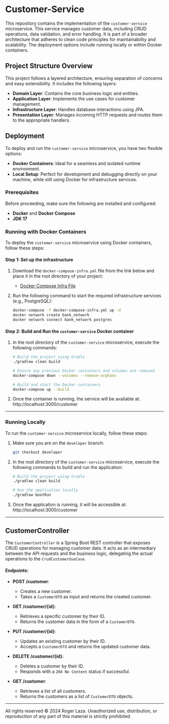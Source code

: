 # Customer-Service

This repository contains the implementation of the `customer-service` microservice. This service manages customer data, including CRUD operations, data validation, and error handling. It is part of a broader architecture that adheres to clean code principles for maintainability and scalability. The deployment options include running locally or within Docker containers.

## Project Structure Overview

This project follows a layered architecture, ensuring separation of concerns and easy extensibility. It includes the following layers:

- **Domain Layer**: Contains the core business logic and entities.
- **Application Layer**: Implements the use cases for customer management.
- **Infrastructure Layer**: Handles database interactions using JPA.
- **Presentation Layer**: Manages incoming HTTP requests and routes them to the appropriate handlers.

## Deployment

To deploy and run the `customer-service` microservice, you have two flexible options:

- **Docker Containers**: Ideal for a seamless and isolated runtime environment.
- **Local Setup**: Perfect for development and debugging directly on your machine, while still using Docker for infrastructure services.

### Prerequisites
Before proceeding, make sure the following are installed and configured:

- **Docker** and **Docker Compose**
- **JDK 17**

### Running with Docker Containers

To deploy the `customer-service` microservice using Docker containers, follow these steps:

#### Step 1: Set up the infrastructure
1. Download the `docker-compose-infra.yml` file from the link below and place it in the root directory of your project:
    - [Docker Compose Infra File](https://drive.google.com/file/d/1Bg2flsdO9lvctRw8aGa2FfUuQln8GULX/view?usp=sharing)

2. Run the following command to start the required infrastructure services (e.g., PostgreSQL):
   ```bash
   docker-compose -f docker-compose-infra.yml up -d
   docker network create bank_network
   docker network connect bank_network postgres
   ```

#### Step 2: Build and Run the `customer-service` Docker container
1. In the root directory of the `customer-service` microservice, execute the following commands:
   ```bash
   # Build the project using Gradle
   ./gradlew clean build

   # Ensure any previous Docker containers and volumes are removed
   docker-compose down --volumes --remove-orphans

   # Build and start the Docker containers
   docker-compose up --build
   ```

2. Once the container is running, the service will be available at:
   http://localhost:3000/customer
---

### Running Locally

To run the `customer-service` microservice locally, follow these steps:

1. Make sure you are on the `developer` branch:
   ```bash
   git checkout developer
   ```

2. In the root directory of the `customer-service` microservice, execute the following commands to build and run the application:
   ```bash
   # Build the project using Gradle
   ./gradlew clean build

   # Run the application locally
   ./gradlew bootRun
   ```

3. Once the application is running, it will be accessible at:
   http://localhost:3000/customer
---

## CustomerController

The `CustomerController` is a Spring Boot REST controller that exposes CRUD operations for managing customer data. It acts as an intermediary between the API requests and the business logic, delegating the actual operations to the `CrudCustomerUseCase`.

#### Endpoints:
- **POST /customer**:
    - Creates a new customer.
    - Takes a `CustomerDTO` as input and returns the created customer.

- **GET /customer/{id}**:
    - Retrieves a specific customer by their ID.
    - Returns the customer data in the form of a `CustomerDTO`.

- **PUT /customer/{id}**:
    - Updates an existing customer by their ID.
    - Accepts a `CustomerDTO` and returns the updated customer data.

- **DELETE /customer/{id}**:
    - Deletes a customer by their ID.
    - Responds with a `204 No Content` status if successful.

- **GET /customer**:
    - Retrieves a list of all customers.
    - Returns the customers as a list of `CustomerDTO` objects.


---
All rights reserved © 2024 Roger Laza. Unauthorized use, distribution, or reproduction of any part of this material is strictly prohibited.
